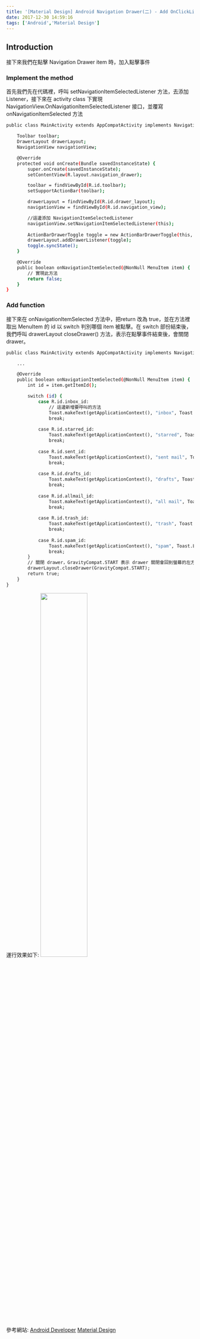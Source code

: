 ```yaml
---
title: '[Material Design] Android Navigation Drawer(二) - Add OnClickListener'
date: 2017-12-30 14:59:16
tags: ['Android','Material Design']
---
```


## Introduction

接下來我們在點擊 Navigation Drawer item 時，加入點擊事件<!-- more -->

### Implement the method

首先我們先在代碼裡，呼叫 setNavigationItemSelectedListener 方法，去添加 Listener，接下來在 activity class 下實現 NavigationView.OnNavigationItemSelectedListener 接口，並覆寫 onNavigationItemSelected 方法

``` bash
public class MainActivity extends AppCompatActivity implements NavigationView.OnNavigationItemSelectedListener {

    Toolbar toolbar;
    DrawerLayout drawerLayout;
    NavigationView navigationView;

    @Override
    protected void onCreate(Bundle savedInstanceState) {
        super.onCreate(savedInstanceState);
        setContentView(R.layout.navigation_drawer);

        toolbar = findViewById(R.id.toolbar);
        setSupportActionBar(toolbar);

        drawerLayout = findViewById(R.id.drawer_layout);
        navigationView = findViewById(R.id.navigation_view);

        //這邊添加 NavigationItemSelectedListener
        navigationView.setNavigationItemSelectedListener(this);
        
        ActionBarDrawerToggle toggle = new ActionBarDrawerToggle(this, drawerLayout, toolbar, R.string.open_drawer, R.string.close_drawer);
        drawerLayout.addDrawerListener(toggle);
        toggle.syncState();
    }

    @Override
    public boolean onNavigationItemSelected(@NonNull MenuItem item) {
    	// 實現此方法
        return false;
    }
}
```

### Add function
接下來在 onNavigationItemSelected 方法中，把return 改為 true，並在方法裡取出 MenuItem 的 id 以 switch 判別哪個 item 被點擊。在 switch 部份結束後，我們呼叫 drawerLayout closeDrawer() 方法，表示在點擊事件結束後，會關閉 drawer。

``` bash
public class MainActivity extends AppCompatActivity implements NavigationView.OnNavigationItemSelectedListener {

    ...

    @Override
    public boolean onNavigationItemSelected(@NonNull MenuItem item) {
        int id = item.getItemId();

        switch (id) {
            case R.id.inbox_id:
            	// 這邊新增要呼叫的方法
                Toast.makeText(getApplicationContext(), "inbox", Toast.LENGTH_LONG).show();
                break;
            
            case R.id.starred_id:
                Toast.makeText(getApplicationContext(), "starred", Toast.LENGTH_LONG).show();
                break;
            
            case R.id.sent_id:
                Toast.makeText(getApplicationContext(), "sent mail", Toast.LENGTH_LONG).show();
                break;
            
            case R.id.drafts_id:
                Toast.makeText(getApplicationContext(), "drafts", Toast.LENGTH_LONG).show();
                break;
            
            case R.id.allmail_id:
                Toast.makeText(getApplicationContext(), "all mail", Toast.LENGTH_LONG).show();
                break;
            
            case R.id.trash_id:
                Toast.makeText(getApplicationContext(), "trash", Toast.LENGTH_LONG).show();
                break;
            
            case R.id.spam_id:
                Toast.makeText(getApplicationContext(), "spam", Toast.LENGTH_LONG).show();
                break;
        }
        // 關閉 drawer，GravityCompat.START 表示 drawer 關閉會回到螢幕的左方
		drawerLayout.closeDrawer(GravityCompat.START);
        return true;
    }
}
```

運行效果如下:
<img src="navigationDrawerFunction01.gif" width=50% height=50% align=center/>

參考網站:
[Android Developer](https://developer.android.com/training/implementing-navigation/nav-drawer.html)
[Material Design](https://material.io/guidelines/patterns/navigation-drawer.html)
